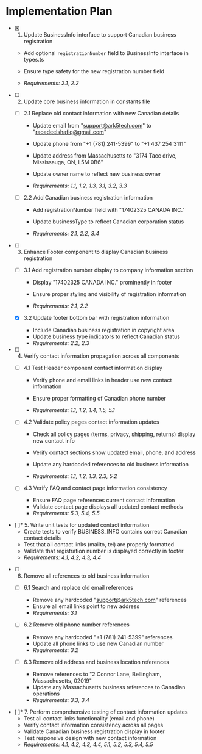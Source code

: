 # Implementation Plan

- [x] 1. Update BusinessInfo interface to support Canadian business registration



  - Add optional `registrationNumber` field to BusinessInfo interface in types.ts
  - Ensure type safety for the new registration number field

  - _Requirements: 2.1, 2.2_



- [ ] 2. Update core business information in constants file
  - [ ] 2.1 Replace old contact information with new Canadian details
    - Update email from "support@ark5tech.com" to "raoadeelshafiq@gmail.com"
    - Update phone from "+1 (781) 241-5399" to "+1 437 254 3111"


    - Update address from Massachusetts to "3174 Tacc drive, Mississauga, ON, L5M 0B6"
    - Update owner name to reflect new business owner

    - _Requirements: 1.1, 1.2, 1.3, 3.1, 3.2, 3.3_


  
  - [ ] 2.2 Add Canadian business registration information
    - Add registrationNumber field with "17402325 CANADA INC."


    - Update businessType to reflect Canadian corporation status
    - _Requirements: 2.1, 2.2, 3.4_




- [ ] 3. Enhance Footer component to display Canadian business registration
  - [ ] 3.1 Add registration number display to company information section
    - Display "17402325 CANADA INC." prominently in footer


    - Ensure proper styling and visibility of registration information
    - _Requirements: 2.1, 2.2_
  
  - [x] 3.2 Update footer bottom bar with registration information


    - Include Canadian business registration in copyright area
    - Update business type indicators to reflect Canadian status
    - _Requirements: 2.2, 2.3_

- [ ] 4. Verify contact information propagation across all components
  - [ ] 4.1 Test Header component contact information display
    - Verify phone and email links in header use new contact information
    - Ensure proper formatting of Canadian phone number


    - _Requirements: 1.1, 1.2, 1.4, 1.5, 5.1_


  
  - [ ] 4.2 Validate policy pages contact information updates
    - Check all policy pages (terms, privacy, shipping, returns) display new contact info


    - Verify contact sections show updated email, phone, and address
    - Update any hardcoded references to old business information
    - _Requirements: 1.1, 1.2, 1.3, 2.3, 5.2_


  
  - [ ] 4.3 Verify FAQ and contact page information consistency
    - Ensure FAQ page references current contact information
    - Validate contact page displays all updated contact methods
    - _Requirements: 5.3, 5.4, 5.5_

- [ ]* 5. Write unit tests for updated contact information
  - Create tests to verify BUSINESS_INFO contains correct Canadian contact details
  - Test that all contact links (mailto, tel) are properly formatted
  - Validate that registration number is displayed correctly in footer
  - _Requirements: 4.1, 4.2, 4.3, 4.4_

- [ ] 6. Remove all references to old business information
  - [ ] 6.1 Search and replace old email references
    - Remove any hardcoded "support@ark5tech.com" references
    - Ensure all email links point to new address
    - _Requirements: 3.1_
  
  - [ ] 6.2 Remove old phone number references
    - Remove any hardcoded "+1 (781) 241-5399" references
    - Update all phone links to use new Canadian number
    - _Requirements: 3.2_
  
  - [ ] 6.3 Remove old address and business location references
    - Remove references to "2 Connor Lane, Bellingham, Massachusetts, 02019"
    - Update any Massachusetts business references to Canadian operations
    - _Requirements: 3.3, 3.4_

- [ ]* 7. Perform comprehensive testing of contact information updates
  - Test all contact links functionality (email and phone)
  - Verify contact information consistency across all pages
  - Validate Canadian business registration display in footer
  - Test responsive design with new contact information
  - _Requirements: 4.1, 4.2, 4.3, 4.4, 5.1, 5.2, 5.3, 5.4, 5.5_